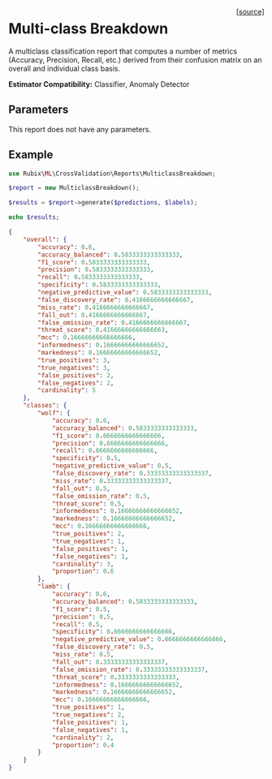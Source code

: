 <span style="float:right;"><a href="https://github.com/RubixML/ML/blob/master/src/CrossValidation/Reports/MulticlassBreakdown.php">[source]</a></span>

# Multi-class Breakdown
A multiclass classification report that computes a number of metrics (Accuracy, Precision, Recall, etc.) derived from their confusion matrix on an overall and individual class basis.

**Estimator Compatibility:** Classifier, Anomaly Detector

## Parameters
This report does not have any parameters.

## Example
```php
use Rubix\ML\CrossValidation\Reports\MulticlassBreakdown;

$report = new MulticlassBreakdown();

$results = $report->generate($predictions, $labels);

echo $results;
```

```json
{
    "overall": {
        "accuracy": 0.6,
        "accuracy_balanced": 0.5833333333333333,
        "f1_score": 0.5833333333333333,
        "precision": 0.5833333333333333,
        "recall": 0.5833333333333333,
        "specificity": 0.5833333333333333,
        "negative_predictive_value": 0.5833333333333333,
        "false_discovery_rate": 0.4166666666666667,
        "miss_rate": 0.4166666666666667,
        "fall_out": 0.4166666666666667,
        "false_omission_rate": 0.4166666666666667,
        "threat_score": 0.41666666666666663,
        "mcc": 0.16666666666666666,
        "informedness": 0.16666666666666652,
        "markedness": 0.16666666666666652,
        "true_positives": 3,
        "true_negatives": 3,
        "false_positives": 2,
        "false_negatives": 2,
        "cardinality": 5
    },
    "classes": {
        "wolf": {
            "accuracy": 0.6,
            "accuracy_balanced": 0.5833333333333333,
            "f1_score": 0.6666666666666666,
            "precision": 0.6666666666666666,
            "recall": 0.6666666666666666,
            "specificity": 0.5,
            "negative_predictive_value": 0.5,
            "false_discovery_rate": 0.33333333333333337,
            "miss_rate": 0.33333333333333337,
            "fall_out": 0.5,
            "false_omission_rate": 0.5,
            "threat_score": 0.5,
            "informedness": 0.16666666666666652,
            "markedness": 0.16666666666666652,
            "mcc": 0.16666666666666666,
            "true_positives": 2,
            "true_negatives": 1,
            "false_positives": 1,
            "false_negatives": 1,
            "cardinality": 3,
            "proportion": 0.6
        },
        "lamb": {
            "accuracy": 0.6,
            "accuracy_balanced": 0.5833333333333333,
            "f1_score": 0.5,
            "precision": 0.5,
            "recall": 0.5,
            "specificity": 0.6666666666666666,
            "negative_predictive_value": 0.6666666666666666,
            "false_discovery_rate": 0.5,
            "miss_rate": 0.5,
            "fall_out": 0.33333333333333337,
            "false_omission_rate": 0.33333333333333337,
            "threat_score": 0.3333333333333333,
            "informedness": 0.16666666666666652,
            "markedness": 0.16666666666666652,
            "mcc": 0.16666666666666666,
            "true_positives": 1,
            "true_negatives": 2,
            "false_positives": 1,
            "false_negatives": 1,
            "cardinality": 2,
            "proportion": 0.4
        }
    }
}
```